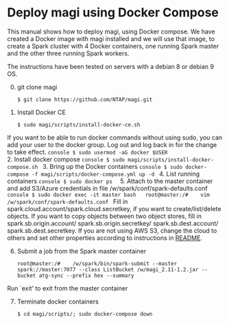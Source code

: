 # Deploy magi using Docker Compose

This manual shows how to deploy magi, using Docker compose. We have created a Docker image with magi installed and we will use that image, to create a Spark cluster with 4 Docker containers, one running Spark master and the other three running Spark workers. 

The instructions have been tested on servers with a debian 8 or debian 9 OS. 

0. git clone magi
	```console
	$ git clone https://github.com/NTAP/magi.git
	```
1. Install Docker CE 
	```console
	$ sudo magi/scripts/install-docker-ce.sh
	```
If you want to be able to run docker commands without using sudo, you can add your user to the docker group. Log out and log back in for the change to take effect.
	```console
	$ sudo usermod -aG docker $USER
	```  
2. Install docker compose
	```console
	$ sudo magi/scripts/install-docker-compose.sh
	```
3. Bring up the Docker containers
	```console
	$ sudo docker-compose -f magi/scripts/docker-compose.yml up -d
	```
4. List running containers
	```console
	$ sudo docker ps 
	```
5. Attach to the master container and add S3/Azure credentials in file /w/spark/conf/spark-defaults.conf
	```console
	$ sudo docker exec -it master bash  
	root@master:/#    vim /w/spark/conf/spark-defaults.conf
	```
Fill in spark.cloud.account/spark.cloud.secretkey, if you want to create/list/delete objects. If you want to copy objects between two object stores, fill in spark.sb.origin.account/ spark.sb.origin.secretkey/ spark.sb.dest.account/ spark.sb.dest.secretkey. If you are not using AWS S3, change the cloud to others and set other properties according to instructions in [README](../README.md).

6. Submit a job from the Spark master container
	```console
	root@master:/#    /w/spark/bin/spark-submit --master spark://master:7077 --class ListBucket /w/magi_2.11-1.2.jar --bucket atg-sync --prefix hex --summary
	```
Run `exit' to exit from the master container

7. Terminate docker containers
	```console
	$ cd magi/scripts/; sudo docker-compose down
	```
